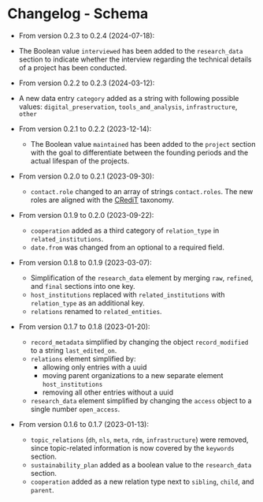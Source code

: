 # Changelog - Schema

- From version 0.2.3 to 0.2.4 (2024-07-18):

- The Boolean value `interviewed` has been added to the `research_data` section to indicate whether the interview regarding the technical details of a project has been conducted.

- From version 0.2.2 to 0.2.3 (2024-03-12):

- A new data entry `category` added as a string with following possible values: `digital_preservation`, `tools_and_analysis`, `infrastructure`, `other`

- From version 0.2.1 to 0.2.2 (2023-12-14):

  - The Boolean value `maintained` has been added to the `project` section with the goal to differentiate between the founding periods and the actual lifespan of the projects.

- From version 0.2.0 to 0.2.1 (2023-09-30):

  - `contact.role` changed to an array of strings `contact.roles`. The new roles are aligned with the [CRediT](https://credit.niso.org/) taxonomy.

- From version 0.1.9 to 0.2.0 (2023-09-22):

  - `cooperation` added as a third category of `relation_type` in `related_institutions`.
  - `date.from` was changed from an optional to a required field.

- From version 0.1.8 to 0.1.9 (2023-03-07):

  - Simplification of the `research_data` element by merging `raw`, `refined`, and `final` sections into one key.
  - `host_institutions` replaced with `related_institutions` with `relation_type` as an additional key.
  - `relations` renamed to `related_entities`.

- From version 0.1.7 to 0.1.8 (2023-01-20):

  - `record_metadata` simplified by changing the object `record_modified` to a string `last_edited_on`.
  - `relations` element simplified by:
    - allowing only entries with a uuid
    - moving parent organizations to a new separate element `host_institutions`
    - removing all other entries without a uuid
  - `research_data` element simplified by changing the `access` object to a single number `open_access`.

- From version 0.1.6 to 0.1.7 (2023-01-13):

  - `topic_relations` (`dh`, `nls`, `meta`, `rdm`, `infrastructure`) were removed, since topic-related information is now covered by the `keywords` section.
  - `sustainability_plan` added as a boolean value to the `research_data` section.
  - `cooperation` added as a new relation type next to `sibling`, `child`, and `parent`.
